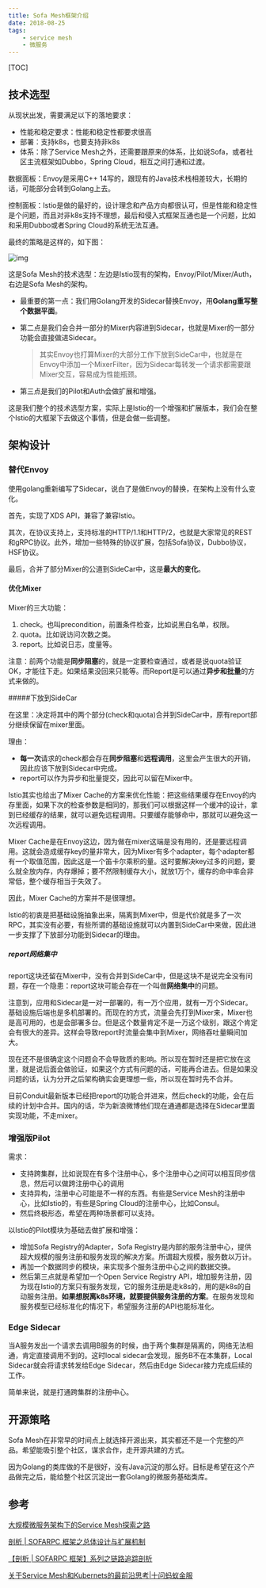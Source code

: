 ```yaml
---
title: Sofa Mesh框架介绍
date: 2018-08-25
tags: 
    - service mesh
    - 微服务
---
```


[TOC]

## 技术选型

从现状出发，需要满足以下的落地要求：

- 性能和稳定要求：性能和稳定性都要求很高
- 部署：支持k8s，也要支持非k8s
- 体系：除了Service Mesh之外，还需要跟原来的体系，比如说Sofa，或者社区主流框架如Dubbo，Spring Cloud，相互之间打通和过渡。

数据面板：Envoy是采用C++ 14写的，跟现有的Java技术栈相差较大，长期的话，可能部分会转到Golang上去。

控制面板：Istio是做的最好的，设计理念和产品方向都很认可，但是性能和稳定性是个问题，而且对非k8s支持不理想，最后和侵入式框架互通也是一个问题，比如和采用Dubbo或者Spring Cloud的系统无法互通。

最终的策略是这样的，如下图：

![img](https://skyao.io/publication/service-mesh-explore/images/ppt-12.jpg)

这是Sofa Mesh的技术选型：左边是Istio现有的架构，Envoy/Pilot/Mixer/Auth，右边是Sofa Mesh的架构。

- 最重要的第一点：我们用Golang开发的Sidecar替换Envoy，用**Golang重写整个数据平面**。

- 第二点是我们会合并一部分的Mixer内容进到Sidecar，也就是Mixer的一部分功能会直接做进Sidecar。

  > 其实Envoy也打算Mixer的大部分工作下放到SideCar中，也就是在Envoy中添加一个MixerFilter，因为Sidecar每转发一个请求都需要跟Mixer交互，容易成为性能瓶颈。

- 第三点是我们的Pilot和Auth会做扩展和增强。

这是我们整个的技术选型方案，实际上是Istio的一个增强和扩展版本，我们会在整个Istio的大框架下去做这个事情，但是会做一些调整。

## 架构设计

### 替代Envoy

使用golang重新编写了Sidecar，说白了是做Envoy的替换，在架构上没有什么变化。

首先，实现了XDS API，兼容了兼容Istio。

其次，在协议支持上，支持标准的HTTP/1.1和HTTP/2，也就是大家常见的REST和gRPC协议。此外，增加一些特殊的协议扩展，包括Sofa协议，Dubbo协议，HSF协议。

最后，合并了部分Mixer的公道到SideCar中，这是**最大的变化**。

#### 优化Mixer

Mixer的三大功能：

1. check。也叫precondition，前置条件检查，比如说黑白名单，权限。
2. quota。比如说访问次数之类。
3. report。比如说日志，度量等。

注意：前两个功能是**同步阻塞**的，就是一定要检查通过，或者是说quota验证OK，才能往下走。如果结果没回来只能等。而Report是可以通过**异步和批量**的方式来做的。

#####下放到SideCar

在这里：决定将其中的两个部分(check和quota)合并到SideCar中，原有report部分继续保留在mixer里面。

理由：

- **每一次**请求的check都会存在**同步阻塞**和**远程调用**，这里会产生很大的开销，因此应该下放到Sidecar中完成。
- report可以作为异步和批量提交，因此可以留在Mixer中。

Istio其实也给出了Mixer Cache的方案来优化性能：把这些结果缓存在Envoy的内存里面，如果下次的检查参数是相同的，那我们可以根据这样一个缓冲的设计，拿到已经缓存的结果，就可以避免远程调用。只要缓存能够命中，那就可以避免这一次远程调用。

Mixer Cache是在Envoy这边，因为做在mixer这端是没有用的，还是要远程调用。这就会造成缓存key的量非常大，因为Mixer有多个adapter，每个adapter都有一个取值范围，因此这是一个笛卡尔乘积的量。这时要解决key过多的问题，要么就全放内存，内存爆掉；要不然限制缓存大小，就放1万个，缓存的命中率会非常低，整个缓存相当于失效了。

因此，Mixer Cache的方案并不是很理想。

Istio的初衷是把基础设施抽象出来，隔离到Mixer中，但是代价就是多了一次RPC，其实没有必要，有些所谓的基础设施就可以内置到SideCar中来做，因此进一步支撑了下放部分功能到Sidecar的理由。

##### report网络集中

report这块还留在Mixer中，没有合并到SideCar中，但是这块不是说完全没有问题，存在一个隐患：report这块可能会存在一个叫做**网络集中**的问题。

注意到，应用和Sidecar是一对一部署的，有一万个应用，就有一万个Sidecar。基础设施后端也是多机部署的。而现在的方式，流量会先打到Mixer来，Mixer也是高可用的，也是会部署多台。但是这个数量肯定不是一万这个级别，跟这个肯定会有很大的差异。这样会导致report时流量会集中到Mixer，网络吞吐量瞬间加大。

现在还不是很确定这个问题会不会导致质的影响。所以现在暂时还是把它放在这里，就是说后面会做验证，如果这个方式有问题的话，可能再合进去。但是如果没问题的话，认为分开之后架构确实会更理想一些，所以现在暂时先不合并。

目前Conduit最新版本已经把report的功能合并进来，然后check的功能，会在后续的计划中合并。国内的话，华为新浪微博他们现在通通都是选择在Sidecar里面实现功能，不走mixer。

### 增强版Pilot

需求：

- 支持跨集群，比如说现在有多个注册中心，多个注册中心之间可以相互同步信息，然后可以做跨注册中心的调用
- 支持异构，注册中心可能是不一样的东西。有些是Service Mesh的注册中心，比如Istio的，有些是Spring Cloud的注册中心，比如Consul。
- 然后终极形态，希望在两种场景都可以支持。

 以Istio的Pilot模块为基础去做扩展和增强：

- 增加Sofa Registry的Adapter，Sofa Registry是内部的服务注册中心，提供超大规模的服务注册和服务发现的解决方案。所谓超大规模，服务数以万计。
- 再加一个数据同步的模块，来实现多个服务注册中心之间的数据交换。
- 然后第三点就是希望加一个Open Service Registry API，增加服务注册，因为现在Istio的方案只有服务发现，它的服务注册是走k8s的，用的是k8s的自动服务注册。**如果想脱离k8s环境，就要提供服务注册的方案**。在服务发现和服务模型已经标准化的情况下，希望服务注册的API也能标准化。

### Edge Sidecar

当A服务发出一个请求去调用B服务的时候，由于两个集群是隔离的，网络无法相通，肯定直接调用不到的。这时local sidecar会发现，服务B不在本集群，Local Sidecar就会将请求转发给Edge Sidecar，然后由Edge Sidecar接力完成后续的工作。

简单来说，就是打通跨集群的注册中心。

## 开源策略

Sofa Mesh在非常早的时间点上就选择开源出来，其实都还不是一个完整的产品。希望能吸引整个社区，谋求合作，走开源共建的方式。

因为Golang的类库做的不是很好，没有Java沉淀的那么好。目标是希望在这个产品做完之后，能给整个社区沉淀出一套Golang的微服务基础类库。

## 参考

[大规模微服务架构下的Service Mesh探索之路](https://skyao.io/publication/service-mesh-explore/)

[剖析 | SOFARPC 框架之总体设计与扩展机制](https://mp.weixin.qq.com/s?__biz=MzUzMzU5Mjc1Nw==&mid=2247484070&idx=1&sn=206f697f0059f3ce8a05751a4a616af1&chksm=faa0ed7ccdd7646a844e783bf9e5cb042ef6bd77620f507910e4882be737172f1e2e50801d78&token=566785343&lang=zh_CN&scene=21#wechat_redirect)

[【剖析 | SOFARPC 框架】系列之链路追踪剖析](https://juejin.im/post/5b7d15d6e51d4538bf55b001)

[关于Service Mesh和Kubernets的最前沿思考|十问蚂蚁金服](https://hk.saowen.com/a/aa80b75324751669d8e9cc5890e5d2129ab8b1590a946666a72f404c8602e2f0)
